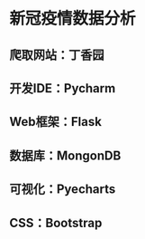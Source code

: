 # 新冠疫情数据分析
## 爬取网站：丁香园
## 开发IDE：Pycharm
## Web框架：Flask
## 数据库：MongonDB
## 可视化：Pyecharts
## CSS：Bootstrap
